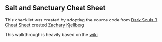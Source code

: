 ## Salt and Sanctuary Cheat Sheet

This checklist was created by adopting the source code from [Dark Souls 3 Cheat Sheet](https://github.com/npizzolato/dark-souls-3-cheat-sheet) created [Zachary Kjellberg](https://github.com/ZKjellberg)

This walkthrough is heavily based on the [wiki](http://saltandsanctuary.wiki.fextralife.com/Salt+and+Sanctuary+Wiki)